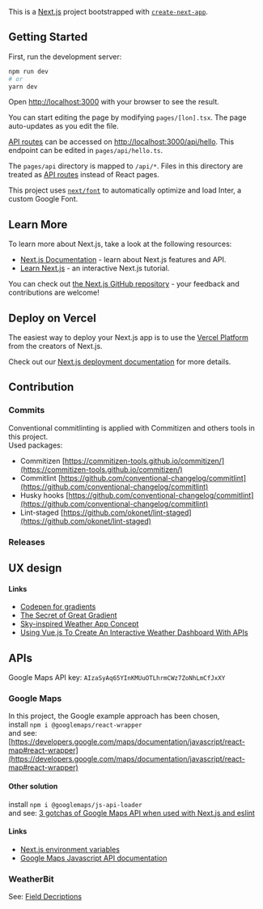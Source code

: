 This is a [Next.js](https://nextjs.org/) project bootstrapped with [`create-next-app`](https://github.com/vercel/next.js/tree/canary/packages/create-next-app).

## Getting Started

First, run the development server:

```bash
npm run dev
# or
yarn dev
```

Open [http://localhost:3000](http://localhost:3000) with your browser to see the result.

You can start editing the page by modifying `pages/[lon].tsx`. The page auto-updates as you edit the file.

[API routes](https://nextjs.org/docs/api-routes/introduction) can be accessed on [http://localhost:3000/api/hello](http://localhost:3000/api/hello). This endpoint can be edited in `pages/api/hello.ts`.

The `pages/api` directory is mapped to `/api/*`. Files in this directory are treated as [API routes](https://nextjs.org/docs/api-routes/introduction) instead of React pages.

This project uses [`next/font`](https://nextjs.org/docs/basic-features/font-optimization) to automatically optimize and load Inter, a custom Google Font.

## Learn More

To learn more about Next.js, take a look at the following resources:

- [Next.js Documentation](https://nextjs.org/docs) - learn about Next.js features and API.
- [Learn Next.js](https://nextjs.org/learn) - an interactive Next.js tutorial.

You can check out [the Next.js GitHub repository](https://github.com/vercel/next.js/) - your feedback and contributions are welcome!

## Deploy on Vercel

The easiest way to deploy your Next.js app is to use the [Vercel Platform](https://vercel.com/new?utm_medium=default-template&filter=next.js&utm_source=create-next-app&utm_campaign=create-next-app-readme) from the creators of Next.js.

Check out our [Next.js deployment documentation](https://nextjs.org/docs/deployment) for more details.

## Contribution

### Commits
Conventional commitlinting is applied with Commitizen and others tools in this project.<br>
Used packages:
- Commitizen [https://commitizen-tools.github.io/commitizen/](https://commitizen-tools.github.io/commitizen/)
- Commitlint [https://github.com/conventional-changelog/commitlint](https://github.com/conventional-changelog/commitlint)
- Husky hooks [https://github.com/conventional-changelog/commitlint](https://github.com/conventional-changelog/commitlint)
- Lint-staged [https://github.com/okonet/lint-staged](https://github.com/okonet/lint-staged)

### Releases


## UX design

#### Links

- [Codepen for gradients](https://codepen.io/stefcot/pen/QWBGEQV)
- [The Secret of Great Gradient](https://uxplanet.org/the-secret-of-great-gradient-2f2c49ef3968)
- [Sky-inspired Weather App Concept](https://uxplanet.org/sky-inspired-weather-app-concept-4f1775ce4571)
- [Using Vue.js To Create An Interactive Weather Dashboard With APIs](https://www.smashingmagazine.com/2019/02/interactive-weather-dashboard-api-vue-js/)

## APIs

Google Maps API key: `AIzaSyAq65YInKMUuOTLhrmCWz7ZoNhLmCfJxXY`

### Google Maps 

In this project, the Google example approach has been chosen,<br>
install `npm i @googlemaps/react-wrapper`<br>
and see: [https://developers.google.com/maps/documentation/javascript/react-map#react-wrapper](https://developers.google.com/maps/documentation/javascript/react-map#react-wrapper)

#### Other solution
install `npm i @googlemaps/js-api-loader`<br>
and see: [3 gotchas of Google Maps API when used with Next.js and eslint](https://medium.com/web-dev-survey-from-kyoto/3-gotchas-of-google-maps-api-when-used-with-next-js-and-eslint-dba627c9657d)

#### Links
- [Next.js environment variables](https://nextjs.org/docs/basic-features/environment-variables)
- [Google Maps Javascript API documentation](https://developers.google.com/maps/documentation/javascript/reference/)

### WeatherBit

See: [Field Decriptions](https://www.weatherbit.io/api/weather-current)